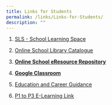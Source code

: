 ```yaml
---
title: Links for Students
permalink: /links/Links-for-Students/
description: ""
---
```

1.  [SLS - School Learning Space](https://vle.learning.moe.edu.sg/login) 
2.  [Online School Library Catalogue](https://schoolibrary.moe.edu.sg/payalebarmethodistgirlspri)
3.  **[Online School eResource Repository](https://schoolibrary.moe.edu.sg/eresourcespri/cgi-bin/spydus.exe/MSGTRN/WPAC/HOME)**  
    
4.  **[Google Classroom](https://classroom.google.com/)**
5.  [Education and Career Guidance](https://www.myskillsfuture.gov.sg/content/student/en/primary.html)
6.  [P1 to P3  E-Learning Link](https://drive.google.com/drive/folders/1TcSTNdLVpxk-u2JEtW7YCpYhog0fA7PI?usp=drive_link)